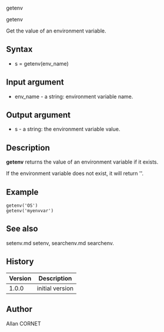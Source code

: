



getenv


getenv

Get the value of an environment variable.

## Syntax

- s = getenv(env_name)

## Input argument

 - env_name - a string: environment variable name.

## Output argument

 - s - a string: the environment variable value.

## Description


  <p><b>getenv</b> returns the value of an environment variable if it exists.</p>
  <p>If the environment variable does not exist, it will return ''.</p>


## Example

```Nelson
getenv('OS')
getenv('myenvvar')
```

## See also

setenv.md setenv, searchenv.md searchenv.
## History

|Version|Description|
|------|------|
|1.0.0|initial version|


## Author

Allan CORNET



